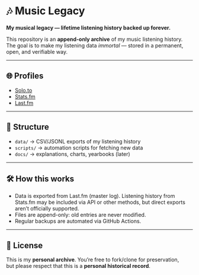 # 🎶 Music Legacy

**My musical legacy — lifetime listening history backed up forever.**

This repository is an **append-only archive** of my music listening history.  
The goal is to make my listening data *immortal* — stored in a permanent, open, and verifiable way.

---

## 🌐 Profiles
- [Solo.to](https://solo.to/thugg_59)
- [Stats.fm](https://stats.fm/tunes2good2betrueandthats4sure)
- [Last.fm](https://last.fm/user/thugg_59)

---

## 📂 Structure
- `data/` → CSV/JSONL exports of my listening history
- `scripts/` → automation scripts for fetching new data
- `docs/` → explanations, charts, yearbooks (later)

---

## 🛠️ How this works
- Data is exported from Last.fm (master log).
Listening history from Stats.fm may be included via API or other methods, but direct exports aren’t officially supported.
- Files are append-only: old entries are never modified.
- Regular backups are automated via GitHub Actions.

---

## 📜 License
This is my **personal archive**. You’re free to fork/clone for preservation,  
but please respect that this is a **personal historical record**.
